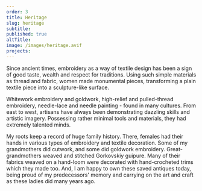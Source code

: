 ```yaml
---
order: 3
title: Heritage
slug: heritage
subtitle:
published: true
altTitle:
image: /images/heritage.avif
projects:
---
```


Since ancient times, embroidery as a way of textile design has been a sign of good taste, wealth and respect for traditions. Using such simple materials as thread and fabric, women made monumental pieces, transforming a plain textile piece into a sculpture-like surface.

Whitework embroidery and goldwork, high-relief and pulled-thread embroidery, needle-lace and needle painting - found in many cultures. From east to west, artisans have always been demonstrating dazzling skills and artistic imagery. Possessing rather minimal tools and materials, they had extremely talented minds.

My roots keep a record of huge family history. There, females had their hands in various types of embroidery and textile decoration. Some of my grandmothers did cutwork, and some did goldwork embroidery. Great-grandmothers weaved and stitched Gorkovskiy guipure. Many of their fabrics weaved on a hand-loom were decorated with hand-crocheted trims which they made too. And, I am happy to own these saved antiques today, being proud of my predecessors' memory and carrying on the art and craft as these ladies did many years ago.
